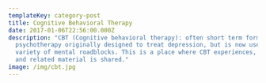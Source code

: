 ```yaml
---
templateKey: category-post
title: Cognitive Behavioral Therapy
date: 2017-01-06T22:56:00.000Z
description: "CBT (Cognitive behavioral therapy): often short term form of
  psychotherapy originally designed to treat depression, but is now used for a
  variety of mental roadblocks. This is a place where CBT experiences, articles
  and related material is shared."
image: /img/cbt.jpg
---
```

